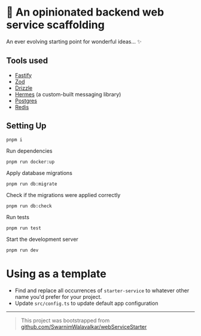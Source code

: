 # 🚀 An opinionated backend web service scaffolding

An ever evolving starting point for wonderful ideas... ✨

## Tools used

- [Fastify](https://github.com/fastify/fastify)
- [Zod](https://github.com/colinhacks/zod)
- [Drizzle](https://github.com/drizzle-team/drizzle-orm)
- [Hermes](https://github.com/SwarnimWalavalkar/hermes) (a custom-built messaging library)
- [Postgres](https://www.postgresql.org/)
- [Redis](https://redis.io/)

## Setting Up

```
pnpm i
```

Run dependencies

```
pnpm run docker:up
```

Apply database migrations

```
pnpm run db:migrate
```

Check if the migrations were applied correctly

```
pnpm run db:check
```

Run tests

```
pnpm run test
```

Start the development server

```
pnpm run dev
```

# Using as a template

- Find and replace all occurrences of `starter-service` to whatever other name you'd prefer for your project.
- Update `src/config.ts` to update default app configuration

---

> This project was bootstrapped from [github.com/SwarnimWalavalkar/webServiceStarter](https://github.com/SwarnimWalavalkar/webServiceStarter)
